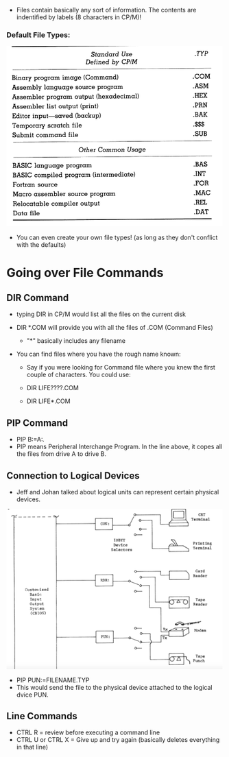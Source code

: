 * Files contain basically any sort of information. The contents are indentified by labels (8 characters in CP/M)! 

### Default File Types:
![Alt text](image.png)

* You can even create your own file types! (as long as they don't conflict with the defaults)

# Going over File Commands 
## DIR Command

* typing DIR in CP/M would list all the files on the current disk
* DIR *.COM will provide you with all the files of .COM (Command Files)
    * "*" basically includes any filename

* You can find files where you have the rough name known:
    * Say if you were looking for Command file where you knew the first couple of characters. You could use:

    * DIR LIFE????.COM
    * DIR LIFE*.COM

## PIP Command

* PIP B:=A:*.*
* PIP means Peripheral Interchange Program. In the line above, it copes all the files from drive A to drive B.

## Connection to Logical Devices

* Jeff and Johan talked about logical units can represent certain physical devices.


![Alt text](image-1.png)

* PIP PUN:=FILENAME.TYP
* This would send the file to the physical device attached to the logical dvice PUN.

## Line Commands

* CTRL R = review before executing a command line
* CTRL U or CTRL X = Give up and try again (basically deletes everything in that line)
